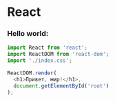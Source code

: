 <h1>React</h1>

<h3>Hello world:</h3>

```javascript
import React from 'react';
import ReactDOM from 'react-dom';
import './index.css';

ReactDOM.render(
  <h1>Привет, мир!</h1>,
  document.getElementById('root')
);
```